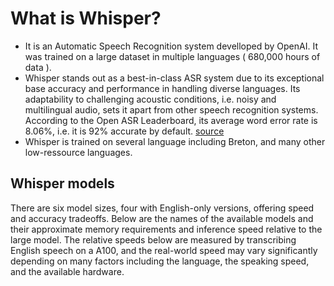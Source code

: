 # What is Whisper?
* It is an Automatic Speech Recognition system develloped by OpenAI. It was trained on a large dataset in multiple languages ( 680,000 hours of data ).
* Whisper stands out as a best-in-class ASR system due to its exceptional base accuracy and performance in handling diverse languages. Its adaptability to challenging acoustic conditions, i.e. noisy and multilingual audio, sets it apart from other speech recognition systems. According to the Open ASR Leaderboard, its average word error rate is 8.06%, i.e. it is 92% accurate by default. [source](https://www.gladia.io/blog/what-is-openai-whisper)
* Whisper is trained on several language including Breton, and many other low-ressource languages.

## Whisper models
There are six model sizes, four with English-only versions, offering speed and accuracy tradeoffs. Below are the names of the available models and their approximate memory requirements and inference speed relative to the large model. The relative speeds below are measured by transcribing English speech on a A100, and the real-world speed may vary significantly depending on many factors including the language, the speaking speed, and the available hardware.
